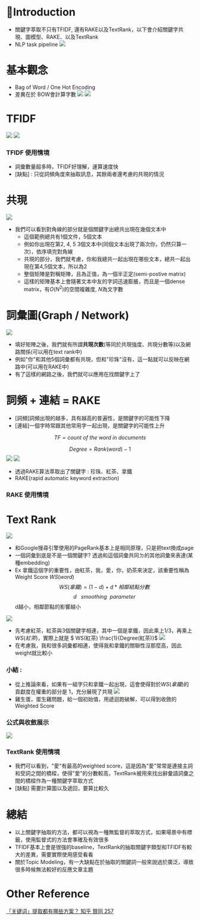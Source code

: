 # Introduction 
* 關鍵字萃取不只有TFIDF, 還有RAKE以及TextRank，以下會介紹關鍵字共現、圖模型、RAKE、以及TextRank
* NLP task pipeline
<img src = '/images/keywordExtraction_1.png'></img>
# 基本觀念
* Bag of Word / One Hot Encoding
* 差異在於 BOW會計算字數
<img src = '/images/keywordExtraction_2.png'></img>
<img src = '/images/keywordExtraction_3.png'></img>
# TFIDF 
<img src = '/images/keywordExtraction_13.png'></img>
<img src = '/images/keywordExtraction_14.png'></img>
### TFIDF 使用情境
* 詞彙數量超多時，TFIDF好理解，運算速度快
* [缺點] : 只從詞頻角度來抽取訊息，其餘兩者還考慮的共現的情況
# 共現
<img src = '/images/keywordExtraction_4.png'></img>
* 我們可以看到對角線的部分就是個關鍵字出總共出現在幾個文本中
  * 這個範例總共有1個文件，5個文本
  * 例如你出現在第2, 4, 5 3個文本中(同個文本出現了兩次你，仍然只算一次)，依序填完對角線
  * 共現的部分，我們就考慮，你和我總共一起出現在哪些文本，總共一起出現在第4,5個文本，所以為2
  * 整個矩陣是對稱矩陣，且為正值，為一個半正定(semi-postive matrix)
  * 這樣的矩陣基本上會隨著文本中友的字詞迅速膨脹，而且是一個dense matrix，有$O(N^{2})$的空間複雜度, $N$為文字數
# 詞彙圖(Graph / Network)
<img src = '/images/keywordExtraction_5.png'></img>
* 填好矩陣之後，我們就有所謂**共現次數**(等同於共現強度、共現分數等)以及網路關係(可以用在text rank中)
* 例如"你"和其他5個詞彙都有共現，但和"珍珠"沒有，這一點就可以反映在網路中(可以用在RAKE中)
* 有了這樣的網路之後，我們就可以應用在找關鍵字上了
# 詞頻 + 連結 = RAKE
* [詞頻]詞頻出現的越多，具有越高的普遍性，是關鍵字的可能性下降
* [連結]一個字時常跟其他常用字一起出現，是關鍵字的可能性上升

$$
TF = count~of~the~word~in~documents
$$

$$
Degree = Rank(word) - 1
$$
<img src = '/images/keywordExtraction_6.png'></img>
<img src = '/images/keywordExtraction_7.png'></img>
* 透過RAKE算法萃取出了關鍵字 : 珍珠、紅茶、拿鐵
* RAKE(rapid automatic keyword extraction)
### RAKE 使用情境
# Text Rank 
<img src = '/images/keywordExtraction_8.png'></img>
* 和Google搜尋引擎使用的PageRank基本上是相同原理，只是把text換成page
* 一個詞彙到底是不是一個關鍵字? 透過和這個詞彙共同ㄉ的其他詞彙來表達(某種embedding)
* Ex 拿鐵這個字的重要性，由紅茶，我，愛，你，奶茶來決定，該重要性稱為Weight Score $WS(word)$
$$
WS(拿鐵) = (1-d) + d*相鄰結點分數
$$
$$
d~~~ smoothing~~parameter
$$
d越小，相鄰節點的影響越小

<img src = '/images/keywordExtraction_9.png'></img>
* 先考慮紅茶，紅茶與3個關鍵字相連，其中一個是拿鐵，因此乘上1/3，再乘上$WS(紅茶)$，實際上就是 $ WS(紅茶) \frac{1}{Degree(紅茶)}$
<img src = '/images/keywordExtraction_10.png'></img>
* 在考慮我，我和很多詞彙都相連，使得我和拿鐵的關聯性沒那麼高，因此weight就比較小
### 小結 : 
* 從上推論來看，如果有一組字只和拿鐵一起出現，這會使得對於$WS(拿鐵)$的貢獻度在權重的部分是 1，充分展現了共現
<img src = '/images/keywordExtraction_11.png'></img>
* 雞生蛋，蛋生雞問題，給一個初始值，用遞迴跑破解，可以得到收斂的Weighted Score
### 公式與收斂展示
<img src = '/images/keywordExtraction_12.png'></img>
### TextRank 使用情境
* 我們可以看到，"愛"有最高的weighted score，這是因為"愛"常常是連接主詞和受詞之間的橋樑，使得"愛"的分數較高，TextRank被用來找出辭彙語詞彙之間的橋樑作為一種關鍵字萃取方式
* [缺點] 需要計算圖以及遞回，要算比較久

# 總結 
* 以上關鍵字抽取的方法，都可以視為一種無監督的萃取方式，如果場景中有標籤，使用監督式的方法會準確及有效很多
* TFIDF基本上會是很強的baseline，TextRank的抽取關鍵字類型和TFIDF有較大的差異，需要實際使用感受看看
* 關於Topic Modeling，有一大缺點在於抽取的關鍵詞一般來說過於廣泛，導致很多時候無法較好的反應文章主題
# Other Reference
[「关键词」提取都有哪些方案？ 知乎 贊同 257](https://www.zhihu.com/question/21104071/answer/121576297)